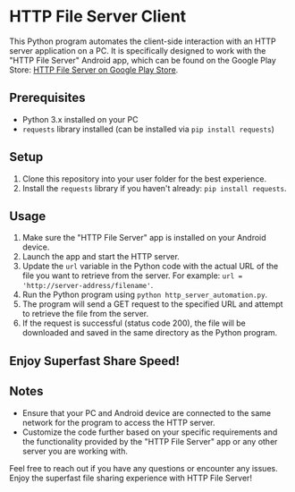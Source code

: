 # HTTP File Server Client

This Python program automates the client-side interaction with an HTTP server application on a PC. It is specifically designed to work with the "HTTP File Server" Android app, which can be found on the Google Play Store: [HTTP File Server on Google Play Store](https://play.google.com/store/apps/details?id=slowscript.httpfileserver).

## Prerequisites

- Python 3.x installed on your PC
- `requests` library installed (can be installed via `pip install requests`)

## Setup

1. Clone this repository into your user folder for the best experience.
2. Install the `requests` library if you haven't already: `pip install requests`.

## Usage

1. Make sure the "HTTP File Server" app is installed on your Android device.
2. Launch the app and start the HTTP server.
3. Update the `url` variable in the Python code with the actual URL of the file you want to retrieve from the server. For example: `url = 'http://server-address/filename'`.
4. Run the Python program using `python http_server_automation.py`.
5. The program will send a GET request to the specified URL and attempt to retrieve the file from the server.
6. If the request is successful (status code 200), the file will be downloaded and saved in the same directory as the Python program.

## Enjoy Superfast Share Speed!

## Notes

- Ensure that your PC and Android device are connected to the same network for the program to access the HTTP server.
- Customize the code further based on your specific requirements and the functionality provided by the "HTTP File Server" app or any other server you are working with.

Feel free to reach out if you have any questions or encounter any issues. Enjoy the superfast file sharing experience with HTTP File Server!

